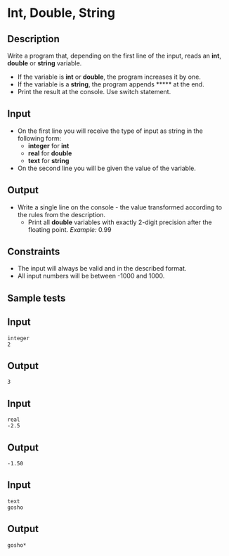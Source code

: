 # Int, Double, String

## Description

Write a program that, depending on the first line of the input, reads an  **int**,  **double**  or  **string**  variable.

-   If the variable is  **int**  or  **double**, the program increases it by one.
-   If the variable is a  **string**, the program appends  *****  at the end.
-   Print the result at the console. Use switch statement.

## Input

-   On the first line you will receive the type of input as string in the following form:
    -   **integer**  for  **int**
    -   **real**  for  **double**
    -   **text**  for  **string**
-   On the second line you will be given the value of the variable.

## Output

-   Write a single line on the console - the value transformed according to the rules from the description.
    -   Print all  **double**  variables with exactly 2-digit precision after the floating point.  _Example:_  0.99

## Constraints

-   The input will always be valid and in the described format.
-   All input numbers will be between -1000 and 1000.

## Sample tests

## Input

```
integer
2

```

## Output

```
3

```

## Input

```
real
-2.5

```

## Output

```
-1.50

```

## Input

```
text
gosho

```

## Output

```
gosho*
```